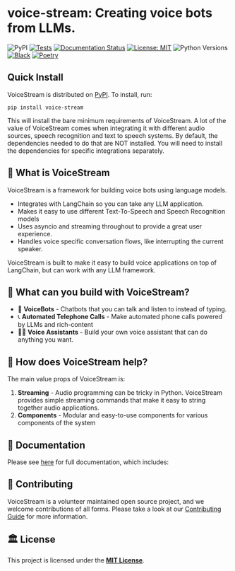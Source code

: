 # voice-stream: Creating voice bots from LLMs.

![PyPI](https://img.shields.io/pypi/v/voice-stream)
[![Tests](https://github.com/DaveDeCaprio/voice-stream/actions/workflows/tests.yaml/badge.svg)](https://github.com/DaveDeCaprio/voice-stream/actions/workflows/tests.yaml)
[![Documentation Status](https://readthedocs.org/projects/voice-stream/badge/?version=latest)](https://voice-stream.readthedocs.io/en/latest/?badge=latest)
[![License: MIT](https://img.shields.io/badge/License-MIT-yellow.svg)](https://opensource.org/licenses/MIT)
![Python Versions](https://img.shields.io/pypi/pyversions/voice-stream)
[![Black](https://img.shields.io/badge/code%20style-black-000000.svg)](https://github.com/psf/black)
[![Poetry](https://img.shields.io/endpoint?url=https://python-poetry.org/badge/v0.json)](https://python-poetry.org/)

## Quick Install

<!-- start install -->
VoiceStream is distributed on [PyPI].  To install, run:

   ```text
   pip install voice-stream
   ```

This will install the bare minimum requirements of VoiceStream.
A lot of the value of VoiceStream comes when integrating it with different audio sources, speech recognition and
text to speech systems.  By default, the dependencies needed to do that are NOT installed. You will need to install 
the dependencies for specific integrations separately.

[pypi]: https://pypi.org/project/voice-stream/
<!-- end install -->

## 🤔 What is VoiceStream

<!-- start elevator-pitch -->

VoiceStream is a framework for building voice bots using language models.

* Integrates with LangChain so you can take any LLM application.
* Makes it easy to use different Text-To-Speech and Speech Recognition models
* Uses asyncio and streaming throughout to provide a great user experience.
* Handles voice specific conversation flows, like interrupting the current speaker.

VoiceStream is built to make it easy to build voice applications on top of LangChain, but 
can work with any LLM framework.

<!-- end elevator-pitch -->


## 🧱 What can you build with VoiceStream?

* :robot: **VoiceBots** - Chatbots that you can talk and listen to instead of typing.
* :telephone_receiver: **Automated Telephone Calls** - Make automated phone calls powered by LLMs and rich-content
* :teacher: **Voice Assistants** - Build your own voice assistant that can do anything you want.

## 🚀 How does VoiceStream help?

The main value props of VoiceStream is:
1. **Streaming** - Audio programming can be tricky in Python.  VoiceStream provides simple streaming commands that make it easy to string together audio applications. 
1. **Components** - Modular and easy-to-use components for various components of the system

## 📖 Documentation

Please see [here](https://python.langchain.com) for full documentation, which includes:


## 💁 Contributing

VoiceStream is a volunteer maintained open source project, and we welcome contributions of all forms. Please take a look at our [Contributing Guide](https://voice-stream.readthedocs.io/en/latest/contributing/index.html) for more information.

<!-- start license -->
## :classical_building: License

This project is licensed under the [**MIT License**](https://choosealicense.com/licenses/mit/).
<!-- end license -->
